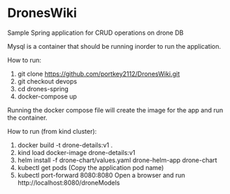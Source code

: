 # DronesWiki
Sample Spring application for CRUD operations on drone DB

Mysql is a container that should be running inorder to run the application.

How to run:
1. git clone https://github.com/portkey2112/DronesWiki.git
2. git checkout devops
3. cd drones-spring
4. docker-compose up 

Running the docker compose file will create the image for the app and run the container. 


How to run (from kind cluster):
1. docker build -t drone-details:v1 .
2. kind load docker-image drone-details:v1
3. helm install -f drone-chart/values.yaml drone-helm-app drone-chart
4. kubectl get pods  (Copy the application pod name)
5. kubectl port-forward <pod-name> 8080:8080
Open a browser and run http://localhost:8080/droneModels 


